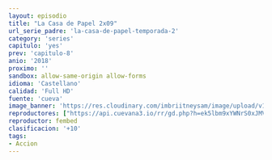 ```yaml
---
layout: episodio
title: "La Casa de Papel 2x09"
url_serie_padre: 'la-casa-de-papel-temporada-2'
category: 'series'
capitulo: 'yes'
prev: 'capitulo-8'
anio: '2018'
proximo: ''
sandbox: allow-same-origin allow-forms
idioma: 'Castellano'
calidad: 'Full HD'
fuente: 'cueva'
image_banner: 'https://res.cloudinary.com/imbriitneysam/image/upload/v1546638641/casa-2-banner-min.jpg'
reproductores: ["https://api.cuevana3.io/rr/gd.php?h=ek5lbm9xYWNrS0xJMVp5b21KREk0dFBLbjVkaHhkRGdrOG1jbnBpUnhhS1YyWFdGWjZ1aTFySzBxbU9xdGFUang5V2djNXZSdTkreHVweG1mcTY3eHFtU3FadVkyUT09"]
reproductor: fembed
clasificacion: '+10'
tags:
- Accion
---
```













